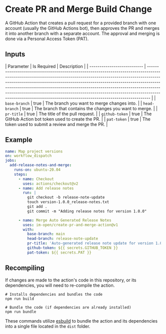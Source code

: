 # Create PR and Merge Build Change

A GitHub Action that creates a pull request for a provided branch with one account (usually the GitHub Actions bot), then approves the PR and merges it into another branch with a separate account.  The approval and merging is done via a Personal Access Token (PAT).

## Inputs

| Parameter                   | Is Required   | Description                                                                                                                                                                                                                                                                                                                                                                                                                                                                           |
| --------------------------- | ------------------------------------------------------------------------------------------------------------------------------------------------------------------------------------------------------------------------------------------------------------------------------------------------------------------------------------------------------------------------------------------------------------------------------------------------------------------------------------- |
| `base-branch`               | true     |  The branch you want to merge changes into.                                                             |
| `head-branch`               | true     |  The branch that contains the changes you want to merge.                                                |
| `pr-title`                  | true     |  The title of the pull request.                                                                         |
| `github-token`              | true     |  The GitHub Action bot token used to create the PR.                                                |
| `pat-token`                 | true     |  The token used to submit a review and merge the PR.                                                    |

## Example

```yml
name: Map project versions
on: workflow_dispatch
jobs:
  add-release-notes-and-merge:
    runs-on: ubuntu-20.04
    steps:
      - name: Checkout
        uses: actions/checkout@v2
      - name: Add release notes
        run: |
          git checkout -b release-note-update
          touch version-1.0.0_release-notes.txt
          git add .
          git commit -m "Adding release notes for version 1.0.0"

      - name: Merge Auto Generated Release Notes
        uses: im-open/create-pr-and-merge-action@v1
        with:
          base-branch: main
          head-branch: release-note-update
          pr-title: 'Auto-generated release note update for version 1.0.0'
          github-token: ${{ secrets.GITHUB_TOKEN }}
          pat-token: ${{ secrets.PAT }}
```

## Recompiling

If changes are made to the action's code in this repository, or its dependencies, you will need to re-compile the action.

```
# Installs dependencies and bundles the code
npm run build

# Bundle the code (if dependencies are already installed)
npm run bundle
```

These commands utilize [esbuild](https://esbuild.github.io/getting-started/#bundling-for-node) to bundle the action and its dependencies into a single file located in the `dist` folder.

